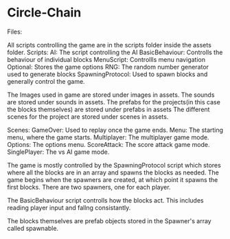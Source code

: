 # Circle-Chain

Files:

All scripts controlling the game are in the scripts folder inside the assets folder.
Scripts:
AI: The script controlling the AI
BasicBehaviour: Controlls the behaviour of individual blocks
MenuScript: Controllls menu navigation
Optional: Stores the game options
RNG: The random number generator used to generate blocks
SpawningProtocol: Used to spawn blocks and generally control the game.

The Images used in game are stored under images in assets.
The sounds are stored under sounds in assets.
The prefabs for the projects(in this case the blocks themselves) are stored under prefabs in assets
The different scenes for the project are stored under scenes in assets.

Scenes:
GameOver: Used to replay once the game ends.
Menu: The starting menu, where the game starts.
Multiplayer: The multiplayer game mode.
Options: The options menu.
ScoreAttack: The score attack game mode.
SinglePlayer: The vs AI game mode.

The game is mostly controlled by the SpawningProtocol script which stores where all the blocks are in an array and spawns the blocks as needed.
The game begins when the spawners are created, at which point it spawns the first blocks.
There are two spawners, one for each player.

The BasicBehaviour script controlls how the blocks act. This includes reading player input and fallng consistantly. 

The blocks themselves are prefab objects stored in the Spawner's array called spawnable.

